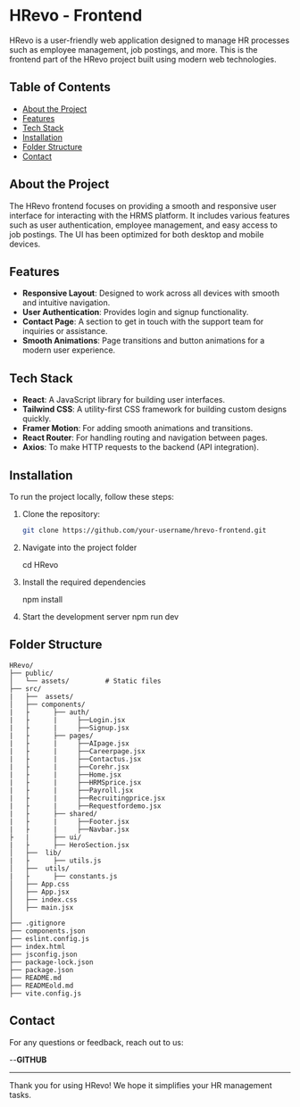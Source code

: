 # HRevo - Frontend

HRevo is a user-friendly web application designed to manage HR processes such as employee management, job postings, and more. This is the frontend part of the HRevo project built using modern web technologies.

## Table of Contents
- [About the Project](#about-the-project)
- [Features](#features)
- [Tech Stack](#tech-stack)
- [Installation](#installation)
- [Folder Structure](#folder-structure)
- [Contact](#contact)

## About the Project

The HRevo frontend focuses on providing a smooth and responsive user interface for interacting with the HRMS platform. It includes various features such as user authentication, employee management, and easy access to job postings. The UI has been optimized for both desktop and mobile devices.

## Features

- **Responsive Layout**: Designed to work across all devices with smooth and intuitive navigation.
- **User Authentication**: Provides login and signup functionality.
- **Contact Page**: A section to get in touch with the support team for inquiries or assistance.
- **Smooth Animations**: Page transitions and button animations for a modern user experience.

## Tech Stack

- **React**: A JavaScript library for building user interfaces.
- **Tailwind CSS**: A utility-first CSS framework for building custom designs quickly.
- **Framer Motion**: For adding smooth animations and transitions.
- **React Router**: For handling routing and navigation between pages.
- **Axios**: To make HTTP requests to the backend (API integration).

## Installation

To run the project locally, follow these steps:

1. Clone the repository:
   ```bash
   git clone https://github.com/your-username/hrevo-frontend.git
2. Navigate into the project folder 

   cd HRevo
3. Install the required dependencies

   npm install
4. Start the development server
   npm run dev

## Folder Structure
```
HRevo/
├── public/
│   └── assets/         # Static files
├── src/
|   ├──  assets/
│   ├── components/ 
|   ├      ├── auth/  
|   ├      |     ├──Login.jsx
|   ├      |     ├──Signup.jsx
|   ├      ├── pages/ 
|   ├      |     ├──AIpage.jsx
|   ├      |     ├──Careerpage.jsx
|   ├      |     ├──Contactus.jsx
|   ├      |     ├──Corehr.jsx
|   ├      |     ├──Home.jsx
|   ├      |     ├──HRMSprice.jsx
|   ├      |     ├──Payroll.jsx
|   ├      |     ├──Recruitingprice.jsx
|   ├      |     ├──Requestfordemo.jsx
|   ├      ├── shared/ 
|   ├      |     ├──Footer.jsx
|   ├      |     ├──Navbar.jsx
├   |      ├── ui/ 
|   ├      ├── HeroSection.jsx
│   ├──  lib/ 
|   ├      ├── utils.js 
│   ├──  utils/ 
|   ├      ├── constants.js  
│   ├── App.css         
│   ├── App.jsx      
│   ├── index.css          
│   ├── main.jsx        
│ 
├── .gitignore
├── components.json
├── eslint.config.js
├── index.html
├── jsconfig.json 
├── package-lock.json          
├── package.json  
├── README.md      
├── READMEold.md 
├── vite.config.js          
```
## Contact
For any questions or feedback, reach out to us:

--**GITHUB**  


---
Thank you for using HRevo! We hope it simplifies your HR management tasks.

